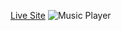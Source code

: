 [Live Site](https://sumeetmohite.github.io/Wavz/, "Sumeet Mohite")
![Music Player](https://sumeetmohite.github.io/site/assets/music-wide.jpg, "Music Player")
